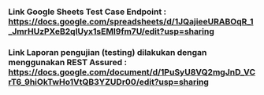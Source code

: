 ### Link Google Sheets Test Case Endpoint : https://docs.google.com/spreadsheets/d/1JQajieeURABOqR_1_JmrHUzPXeB2qIUyx1sEMI9fm7U/edit?usp=sharing
### Link Laporan pengujian (testing) dilakukan dengan menggunakan REST Assured : https://docs.google.com/document/d/1PuSyU8VQ2mgJnD_VCrT6_9hiOkTwHo1VtQB3YZUDr00/edit?usp=sharing
